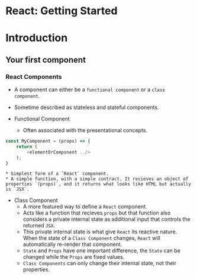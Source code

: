 # React: Getting Started

# Introduction

## Your first component

### React Components

* A component can either be a `functional component` or a `class component`.
* Sometime described as stateless and stateful components.


* Functional Component
    * Often associated with the presentational concepts.

```javascript
const MyComponent = (props) => {
    return (
        <elementOrComponent ../>
    );
}
```
    * Simplest form of a `React` component.
    * A simple function, with a simple contract. It recieves an object of properties `(props)`, and it returns what looks like HTML but actually is `JSX`. 

* Class Component
    * A more featured way to define a `React` component.
    * Acts like a function that recieves `props` but that function also considers a private internal state as additional input that controls the returned `JSX`.
    * This private internal state is what give `React` its reactive nature. When the state of a `Class Component` changes, `React` will automatically re-render that component.
    * `State` and `Props` have one important difference, the `State` can be changed while the `Props` are fixed values. 
    * `Class Components` can only change their internal state, not their properties.